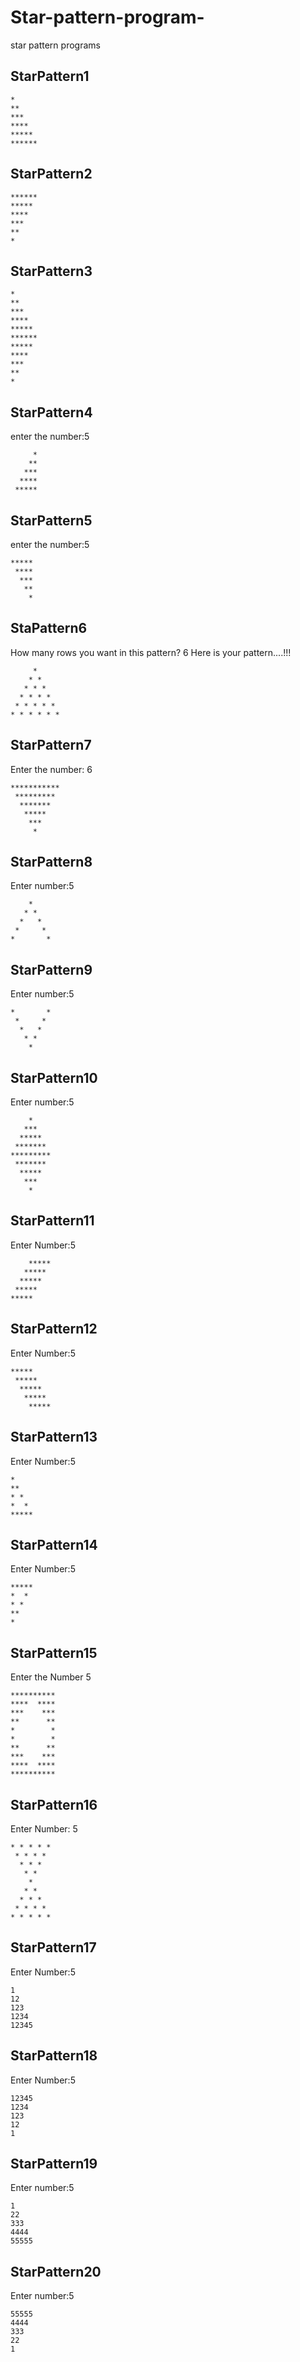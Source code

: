 # Star-pattern-program-
star pattern programs
## StarPattern1
```
*
**
***
****
*****
******
```
## StarPattern2
```
******
*****
****
***
**
*
```
## StarPattern3
```
*
**
***
****
*****
******
*****
****
***
**
*
```
## StarPattern4
enter the number:5
```
     *
    **
   ***
  ****
 *****
 ```
 ## StarPattern5
  enter the number:5
```
*****
 ****
  ***
   **
    *
```
 ## StaPattern6
 How many rows you want in this pattern?
6
Here is your pattern....!!!
```
     *
    * *
   * * *
  * * * *
 * * * * *
* * * * * *
```
 ## StarPattern7
 Enter the number:
6
```
***********
 *********
  *******
   *****
    ***
     *
```
 ## StarPattern8
 Enter number:5
 ```
     *
    * *
   *   *
  *     *
 *       *
```
 ## StarPattern9
 
 Enter number:5
 ```
 *       *
  *     *
   *   *
    * *
     *
```
 ## StarPattern10
 Enter number:5
 ```
     *
    ***
   *****
  *******
 *********
  *******
   *****
    ***
     *
```
 ## StarPattern11
 Enter Number:5
 ```
     *****
    *****
   *****
  *****
 *****
```
 ## StarPattern12

Enter Number:5
```
*****
 *****
  *****
   *****
    *****
```
 ## StarPattern13
 Enter Number:5
 ```
*
**
* *
*  *
*****
 ```
  ## StarPattern14
  Enter Number:5
  ```
*****
*  *
* *
**
*
```
## StarPattern15
Enter the Number
5
```
**********
****  ****
***    ***
**      **
*        *
*        *
**      **
***    ***
****  ****
**********
 ```
## StarPattern16
Enter Number:
5
```
* * * * *
 * * * *
  * * *
   * *
    *
   * *
  * * *
 * * * *
* * * * *
```
## StarPattern17
Enter Number:5
```
1
12
123
1234
12345
```
## StarPattern18
Enter Number:5
```
12345
1234
123
12
1
```
## StarPattern19
Enter number:5
```
1
22
333
4444
55555
```
## StarPattern20
Enter number:5
```
55555
4444
333
22
1
```


